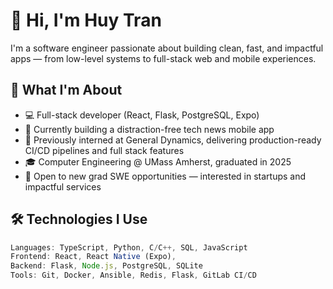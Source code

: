 # 👋 Hi, I'm Huy Tran

I'm a software engineer passionate about building clean, fast, and impactful apps — from low-level systems to full-stack web and mobile experiences.

## 🧠 What I'm About

- 💻 Full-stack developer (React, Flask, PostgreSQL, Expo)
- 📱 Currently building a distraction-free tech news mobile app
- 🚀 Previously interned at General Dynamics, delivering production-ready CI/CD pipelines and full stack features
- 🎓 Computer Engineering @ UMass Amherst, graduated in 2025
- 📍 Open to new grad SWE opportunities — interested in startups and impactful services

## 🛠️ Technologies I Use

```ts
Languages: TypeScript, Python, C/C++, SQL, JavaScript  
Frontend: React, React Native (Expo),
Backend: Flask, Node.js, PostgreSQL, SQLite  
Tools: Git, Docker, Ansible, Redis, Flask, GitLab CI/CD